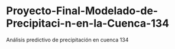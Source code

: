 # Proyecto-Final-Modelado-de-Precipitaci-n-en-la-Cuenca-134
Análisis predictivo de precipitación en cuenca 134
